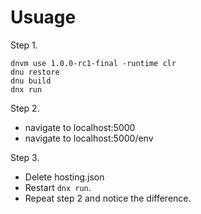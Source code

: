# Usuage

Step 1.

    dnvm use 1.0.0-rc1-final -runtime clr
    dnu restore
    dnu build
    dnx run
    
Step 2.

* navigate to localhost:5000
* navigate to localhost:5000/env

Step 3. 

* Delete hosting.json
* Restart `dnx run`. 
* Repeat step 2 and notice the difference.